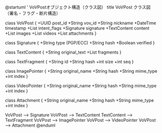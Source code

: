 @startuml
' VoVPostオブジェクト構造（クラス図）
title VoVPost クラス図（署名・フラグ・断片構造）

class VoVPost {
  +UUID post_id
  +String vov_id
  +String nickname
  +DateTime timestamp
  +List<String> intent_flags
  +Signature signature
  +TextContent content
  +List<ImagePointer> images
  +List<VideoPointer> videos
  +List<Attachment> attachments
}

class Signature {
  +String type (PGP/ECC)
  +String hash
  +Boolean verified
}

class TextContent {
  +String original_text
  +List<TextFragment> fragments
}

class TextFragment {
  +String id
  +String hash
  +int size
  +int seq
}

class ImagePointer {
  +String original_name
  +String hash
  +String mime_type
  +int index
}

class VideoPointer {
  +String original_name
  +String hash
  +String mime_type
  +int index
}

class Attachment {
  +String original_name
  +String hash
  +String mime_type
  +int index
}

VoVPost --> Signature
VoVPost --> TextContent
TextContent --> TextFragment
VoVPost --> ImagePointer
VoVPost --> VideoPointer
VoVPost --> Attachment
@enduml
